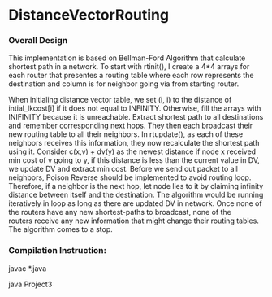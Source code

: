 # DistanceVectorRouting

### Overall Design 
This implementation is based on Bellman-Ford Algorithm that calculate shortest path in a network. To start with rtinit(), I create a 4*4 arrays for each router that presentes a routing table where each row represents the destination and column is for neighbor going via from starting router.

  When initialing distance vector table, we set (i, i) to the distance of intial_lkcost[i] if it does not equal to INFINITY.  Otherwise, fill the arrays with INIFINITY because it is unreachable. Extract shortest path to all destinations and remember corresponding next hops. They then each broadcast their new routing table to all their neighbors. In rtupdate(), as each of these neighbors receives this information, they now recalculate the shortest path using it. Consider c(x,v)  + dv(y) as the newest distance if node x received min cost of v going to y, if this distance is less than the current value in DV, we update DV and extract min cost. Before we send out packet to all neighbors, Poison Reverse should be implemented to avoid routing loop. Therefore, if a neighbor is the next hop, let node lies to it by claiming infinity distance between itself and the destination. The algorithm would be running iteratively in loop as long as there are updated DV in network. Once none of the routers have any new shortest-paths to broadcast, none of the routers receive any new information that might change their routing tables. The algorithm comes to a stop.

### Compilation Instruction:
javac *.java

java Project3
